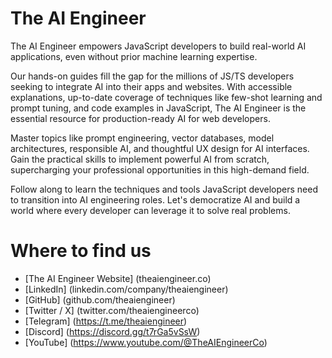 # The AI Engineer
The AI Engineer empowers JavaScript developers to build real-world AI applications, even without prior machine learning expertise.

Our hands-on guides fill the gap for the millions of JS/TS developers seeking to integrate AI into their apps and websites. With accessible explanations, up-to-date coverage of techniques like few-shot learning and prompt tuning, and code examples in JavaScript, The AI Engineer is the essential resource for production-ready AI for web developers.

Master topics like prompt engineering, vector databases, model architectures, responsible AI, and thoughtful UX design for AI interfaces. Gain the practical skills to implement powerful AI from scratch, supercharging your professional opportunities in this high-demand field.

Follow along to learn the techniques and tools JavaScript developers need to transition into AI engineering roles. Let's democratize AI and build a world where every developer can leverage it to solve real problems.

# Where to find us
* [The AI Engineer Website] (theaiengineer.co)
* [LinkedIn] (linkedin.com/company/theaiengineer)
* [GitHub] (github.com/theaiengineer)
* [Twitter / X] (twitter.com/theaiengineerco)
* [Telegram] (https://t.me/theaiengineer)
* [Discord] (https://discord.gg/t7rGa5vSsW)
* [YouTube] (https://www.youtube.com/@TheAIEngineerCo)

